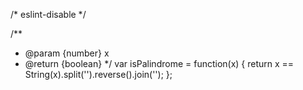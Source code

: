 /* eslint-disable */

/**
 * @param {number} x
 * @return {boolean}
 */
var isPalindrome = function(x) {
    return x == String(x).split('').reverse().join('');
};